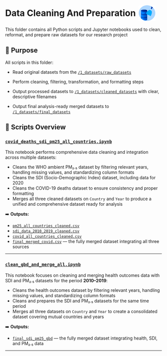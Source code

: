 <h1 style="display: flex; align-items: center;">
  Data Cleaning And Preparation
  <img src="../notes/images/data_cleaning.gif" alt="data" style="height:50px; margin-left:10px;">
</h1>

This folder contains all Python scripts and Jupyter notebooks used to clean,
reformat, and prepare raw datasets for our research project

## 📌 Purpose  

All scripts in this folder:

- Read original datasets from the [`/1_datasets/raw_datasets`](../1_datasets/raw_datasets)

- Perform cleaning, filtering, transformation, and formatting steps

- Output processed datasets to [`/1_datasets/cleaned_datasets`](../1_datasets/cleaned_datasets)
with clear, descriptive filenames

- Output final analysis-ready merged datasets to [`/1_datasets/final_datasets`](../1_datasets/final_datasets)

## 📄 Scripts Overview

### [`covid_deaths_sdi_pm25_all_countries.ipynb`](covid_deaths_sdi_pm25_all_countries.ipynb)

This notebook performs comprehensive data cleaning and integration across multiple
datasets:

- Cleans the WHO ambient PM₂.₅ dataset by filtering relevant years, handling
missing values, and standardizing column formats  
- Cleans the SDI (Socio-Demographic Index) dataset, including data for 2020  
- Cleans the COVID-19 deaths dataset to ensure consistency and proper formatting
- Merges all three cleaned datasets on `Country` and `Year` to produce a unified
and comprehensive dataset ready for analysis  

➡️ **Outputs:**  

- [`pm25_all_countries_cleaned.csv`](../1_datasets/cleaned_datasets/pm25_all_countries_cleaned.csv)  
- [`sdi_data_2010_2019_cleaned.csv`](../1_datasets/cleaned_datasets/sdi_data_2010_2019_cleaned.csv)  
- [`covid_all_countries_cleaned.csv`](../1_datasets/cleaned_datasets/covid_all_countries_cleaned.csv)  
- [`final_merged_covid.csv`](../1_datasets/final_datasets/final_merged_covid.csv)
—
the fully merged dataset integrating all three sources  

---

### [`clean_gbd_and_merge_all.ipynb`](clean_gbd_and_merge_all.ipynb)

This notebook focuses on cleaning and merging health outcomes data with SDI and
PM₂.₅ datasets for the period **2010–2019**:

- Cleans the health outcomes dataset by filtering relevant years, handling
missing values, and standardizing column formats  
- Cleans and prepares the SDI and PM₂.₅ datasets for the same time period  
- Merges all three datasets on `Country` and `Year` to create a consolidated
dataset covering mutual countries and years  

➡️ **Outputs:**  

- [`final_sdi_pm25_gbd`](../1_datasets/final_datasets/final_sdi_pm25_gbd.csv)
— the fully merged dataset integrating health, SDI, and PM₂.₅ data  

---
